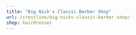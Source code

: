 ```yaml
---
title: "Big Nick's Classic Barber Shop"
url: /crestline/big-nicks-classic-barber-shop/
shop: hairdresser
---
```

